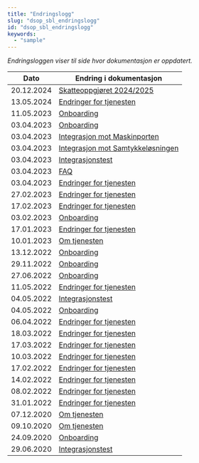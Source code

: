 ```yaml
---
title: "Endringslogg"
slug: "dsop_sbl_endringslogg"
id: "dsop_sbl_endringslogg"
keywords:
  - "sample"
---
```


*Endringsloggen viser til side hvor dokumentasjon er oppdatert.*

| Dato         | Endring i dokumentasjon   |
|-------------| ------------------------|
|20.12.2024|[Skatteoppgjøret 2024/2025](/dsop_sbl_endringer) |
|13.05.2024|[Endringer for tjenesten](/dsop_sbl_endringer) |
|11.05.2023|[Onboarding](https:/dokumentasjon.dsop.no/dsop_sbl_onboarding.html#registrering)
|03.04.2023|[Onboarding](https:/dokumentasjon.dsop.no/dsop_sbl_onboarding.html#endringslogg) |
|03.04.2023|[Integrasjon mot Maskinporten](https:/dokumentasjon.dsop.no/dsop_sbl_integrasjonMaskinporten.html#endringslogg) |
|03.04.2023|[Integrasjon mot Samtykkeløsningen](https:/dokumentasjon.dsop.no/dsop_sbl_integrasjonSamtykkel%C3%B8sningen.html#endringslogg) |
|03.04.2023|[Integrasjonstest](https:/dokumentasjon.dsop.no/dsop_sbl_integrasjonstest.html#endringslogg) |
|03.04.2023|[FAQ](https:/dokumentasjon.dsop.no/dsop_sbl_faq.html#oversikt-over-feilkoder) |
|03.04.2023|[Endringer for tjenesten](https:/dokumentasjon.dsop.no/dsop_sbl_endringer.html#endringslogg) |
|27.02.2023|[Endringer for tjenesten](https:/dokumentasjon.dsop.no/dsop_sbl_endringer.html#skatteoppgj%C3%B8r-2022) |
|17.02.2023|[Endringer for tjenesten](https:/dokumentasjon.dsop.no/dsop_sbl_endringer.html#skatteoppgj%C3%B8r-2022) |
|03.02.2023|[Onboarding](https:/dokumentasjon.dsop.no/dsop_sbl_onboarding.html#registrering) |
|17.01.2023|[Endringer for tjenesten](https:/dokumentasjon.dsop.no/dsop_sbl_endringer.html#skatteoppgj%C3%B8r-2022) |
|10.01.2023|[Om tjenesten](/dsop_digitaleiendomshandel_om) 
|13.12.2022|[Onboarding](/dsop_sbl_onboarding) |
|29.11.2022|[Onboarding](/dsop_sbl_onboarding) |
|27.06.2022|[Onboarding](/dsop_sbl_onboarding) | 
|11.05.2022|[Endringer for tjenesten](/dsop_sbl_endringer) | 
|04.05.2022|[Integrasjonstest](/dsop_sbl_integrasjonstest) 
|04.05.2022|[Onboarding](/dsop_sbl_onboarding)
|06.04.2022|[Endringer for tjenesten](/dsop_sbl_endringer) |
|18.03.2022|[Endringer for tjenesten](/dsop_sbl_endringer) |
|17.03.2022|[Endringer for tjenesten](/dsop_sbl_endringer) |
|10.03.2022|[Endringer for tjenesten](/dsop_sbl_endringer) |
|17.02.2022|[Endringer for tjenesten](/dsop_sbl_endringer) |
|14.02.2022	|[Endringer for tjenesten](/dsop_sbl_endringer) |
|08.02.2022|[Endringer for tjenesten](/dsop_sbl_endringer) |
|31.01.2022|[Endringer for tjenesten](/dsop_sbl_endringer) |
|07.12.2020|[Om tjenesten](https:/dokumentasjon.dsop.no/dsop_sbl_om.html#Innhenting%20av%20%C3%B8konomisk%20bakgrunnsinformasjon%20for%20kausjonister%20for%20privat-%20og%20bedriftsl%C3%A5n)
|09.10.2020|[Om tjenesten](https:/dokumentasjon.dsop.no/dsop_sbl_om.html#endringslogg)|
|24.09.2020|[Onboarding](https:/dokumentasjon.dsop.no/dsop_sbl_onboarding.html#endringslogg)|
|29.06.2020|[Integrasjonstest](https:/dokumentasjon.dsop.no/dsop_sbl_integrasjonstest.html#endringslogg)  |








 




